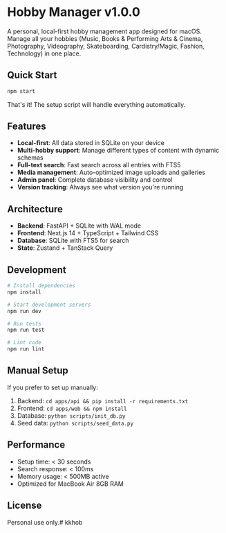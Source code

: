# Hobby Manager v1.0.0

A personal, local-first hobby management app designed for macOS. Manage all your hobbies (Music, Books & Performing Arts & Cinema, Photography, Videography, Skateboarding, Cardistry/Magic, Fashion, Technology) in one place.

## Quick Start

```bash
npm start
```

That's it! The setup script will handle everything automatically.

## Features

- **Local-first**: All data stored in SQLite on your device
- **Multi-hobby support**: Manage different types of content with dynamic schemas
- **Full-text search**: Fast search across all entries with FTS5
- **Media management**: Auto-optimized image uploads and galleries
- **Admin panel**: Complete database visibility and control
- **Version tracking**: Always see what version you're running

## Architecture

- **Backend**: FastAPI + SQLite with WAL mode
- **Frontend**: Next.js 14 + TypeScript + Tailwind CSS
- **Database**: SQLite with FTS5 for search
- **State**: Zustand + TanStack Query

## Development

```bash
# Install dependencies
npm install

# Start development servers
npm run dev

# Run tests
npm run test

# Lint code
npm run lint
```

## Manual Setup

If you prefer to set up manually:

1. Backend: `cd apps/api && pip install -r requirements.txt`
2. Frontend: `cd apps/web && npm install`
3. Database: `python scripts/init_db.py`
4. Seed data: `python scripts/seed_data.py`

## Performance

- Setup time: < 30 seconds
- Search response: < 100ms
- Memory usage: < 500MB active
- Optimized for MacBook Air 8GB RAM

## License

Personal use only.# kkhob
